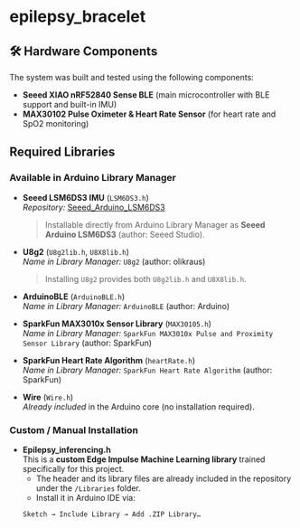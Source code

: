 # epilepsy_bracelet

## 🛠 Hardware Components

The system was built and tested using the following components:

- **Seeed XIAO nRF52840 Sense BLE** (main microcontroller with BLE support and built-in IMU)  
- **MAX30102 Pulse Oximeter & Heart Rate Sensor** (for heart rate and SpO2 monitoring)

## Required Libraries

### Available in Arduino Library Manager
- **Seeed LSM6DS3 IMU** (`LSM6DS3.h`)  
  *Repository:* [Seeed_Arduino_LSM6DS3](https://github.com/Seeed-Studio/Seeed_Arduino_LSM6DS3)  
  > Installable directly from Arduino Library Manager as **Seeed Arduino LSM6DS3** (author: Seeed Studio).

- **U8g2** (`U8g2lib.h`, `U8X8lib.h`)  
  *Name in Library Manager:* `U8g2` (author: olikraus)  
  > Installing `U8g2` provides both `U8g2lib.h` and `U8X8lib.h`.

- **ArduinoBLE** (`ArduinoBLE.h`)  
  *Name in Library Manager:* `ArduinoBLE` (author: Arduino)

- **SparkFun MAX3010x Sensor Library** (`MAX30105.h`)  
  *Name in Library Manager:* `SparkFun MAX3010x Pulse and Proximity Sensor Library` (author: SparkFun)

- **SparkFun Heart Rate Algorithm** (`heartRate.h`)  
  *Name in Library Manager:* `SparkFun Heart Rate Algorithm` (author: SparkFun)

- **Wire** (`Wire.h`)  
  *Already included* in the Arduino core (no installation required).

### Custom / Manual Installation
- **Epilepsy_inferencing.h**  
  This is a **custom Edge Impulse Machine Learning library** trained specifically for this project.  
  - The header and its library files are already included in the repository under the `/Libraries` folder.
  - Install it in Arduino IDE via:  
  ```
  Sketch → Include Library → Add .ZIP Library…
  ```
